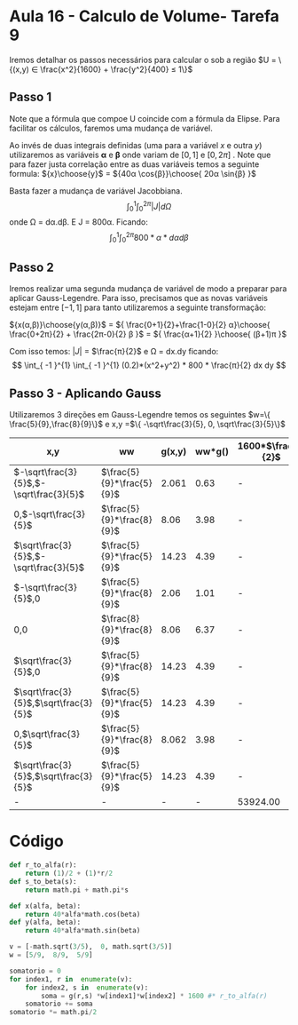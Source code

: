 # Aula 16 - Calculo de Volume- Tarefa 9

Iremos detalhar os passos necessários para calcular o sob a região $U = \{(x,y) ∈ \frac{x^2}{1600} + \frac{y^2}{400} ≤ 1\}$

## Passo 1
Note que a fórmula que compoe U coincide com a fórmula da Elipse. Para facilitar os cálculos, faremos uma mudança de variável.

Ao invés de duas integrais definidas (uma para a variável *x* e outra *y*) utilizaremos as variáveis **α** e **β** onde variam de $[0,1]$ e $[0,2π]$ . Note que para fazer justa correlação entre as duas variáveis temos a seguinte formula: 
${x}\choose{y}$ = ${40α \cos{β}}\choose{ 20α \sin{β} }$

Basta fazer a mudança de variável Jacobbiana.
$$
\int_{ 0 }^{1} \int_{ 0 }^{2π} |J| dΩ
$$
onde Ω = dα.dβ. E J = 800α.
Ficando:
$$
\int_{ 0 }^{1} \int_{ 0 }^{2π} 800 *α * dα dβ
$$

## Passo 2
Iremos realizar uma segunda mudança de variável de modo a preparar para aplicar Gauss-Legendre. Para isso, precisamos que as novas variáveis estejam entre $[-1,1]$ para tanto utilizaremos a seguinte transformação:

${x(α,β)}\choose{y(α,β)}$ = ${ \frac{0+1}{2}+\frac{1-0}{2} α}\choose{ \frac{0+2π}{2} + \frac{2π-0}{2} β }$ = ${ \frac{α+1}{2} }\choose{ (β+1)π }$

Com isso temos: $|J|$ = $\frac{π}{2}$ e Ω = dx.dy
ficando:
$$
\int_{ -1 }^{1} \int_{ -1 }^{1}  (0.2)*(x^2+y^2)  * 800 * \frac{π}{2} dx dy
$$

## Passo 3 - Aplicando Gauss
Utilizaremos 3 direções em Gauss-Legendre temos os seguintes $w=\{ \frac{5}{9},\frac{8}{9}\}$ e x,y =$\{ -\sqrt\frac{3}{5}, 0, \sqrt\frac{3}{5}\}$

|x,y|ww|g(x,y)|ww*g()|1600*$\frac{π}{2}$|
|-|-|-|-|-|
|$-\sqrt\frac{3}{5}$,$-\sqrt\frac{3}{5}$|$\frac{5}{9}*\frac{5}{9}$|2.061|0.63|-|
|0,$-\sqrt\frac{3}{5}$|$\frac{5}{9}*\frac{8}{9}$|8.06|3.98|-|
|$\sqrt\frac{3}{5}$,$-\sqrt\frac{3}{5}$|$\frac{5}{9}*\frac{5}{9}$|14.23|4.39|-|
|$-\sqrt\frac{3}{5}$,0|$\frac{5}{9}*\frac{8}{9}$|2.06|1.01|-|
|0,0|$\frac{8}{9}*\frac{8}{9}$|8.06|6.37|-|
|$\sqrt\frac{3}{5}$,0|$\frac{5}{9}*\frac{8}{9}$|14.23|4.39|-|
|$\sqrt\frac{3}{5}$,$\sqrt\frac{3}{5}$|$\frac{5}{9}*\frac{5}{9}$|14.23|4.39|-|
|0,$\sqrt\frac{3}{5}$|$\frac{5}{9}*\frac{8}{9}$|8.062|3.98|-|
|$\sqrt\frac{3}{5}$,$\sqrt\frac{3}{5}$|$\frac{5}{9}*\frac{5}{9}$|14.23|4.39|-|
|-|-|-|-|53924.00|

# Código
```py
def r_to_alfa(r):
	return (1)/2 + (1)*r/2
def s_to_beta(s):
	return math.pi + math.pi*s
```
```py
def x(alfa, beta):
	return 40*alfa*math.cos(beta)
def y(alfa, beta):
	return 40*alfa*math.sin(beta)
```
```py
v = [-math.sqrt(3/5),  0, math.sqrt(3/5)]
w = [5/9,  8/9,  5/9]
```
```py
somatorio = 0
for index1, r in  enumerate(v):
	for index2, s in  enumerate(v):
		soma = g(r,s) *w[index1]*w[index2] * 1600 #* r_to_alfa(r)
	somatorio += soma
somatorio *= math.pi/2
```
